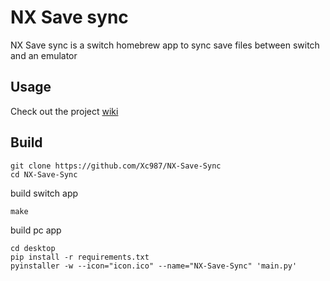# NX Save sync

NX Save sync is a switch homebrew app to sync save files between switch and an emulator

## Usage

Check out the project [wiki](https://github.com/Xc987/NX-Save-Sync/wiki)

## Build

```
git clone https://github.com/Xc987/NX-Save-Sync
cd NX-Save-Sync
```

build switch app

```
make
```

build pc app

```
cd desktop
pip install -r requirements.txt
pyinstaller -w --icon="icon.ico" --name="NX-Save-Sync" 'main.py'
```